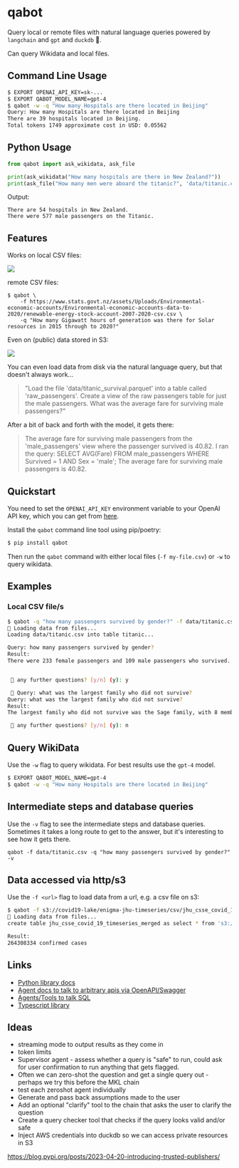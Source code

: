 # qabot

Query local or remote files with natural language queries powered by
`langchain` and `gpt` and `duckdb` 🦆.

Can query Wikidata and local files.

## Command Line Usage

```bash
$ EXPORT OPENAI_API_KEY=sk-...
$ EXPORT QABOT_MODEL_NAME=gpt-4
$ qabot -w -q "How many Hospitals are there located in Beijing"
Query: How many Hospitals are there located in Beijing
There are 39 hospitals located in Beijing.
Total tokens 1749 approximate cost in USD: 0.05562
```

## Python Usage

```python
from qabot import ask_wikidata, ask_file

print(ask_wikidata("How many hospitals are there in New Zealand?"))
print(ask_file("How many men were aboard the titanic?", 'data/titanic.csv'))
```

Output:
```text
There are 54 hospitals in New Zealand.
There were 577 male passengers on the Titanic.
```


## Features

Works on local CSV files:

![](.github/local_csv_query.png)

remote CSV files:

```
$ qabot \
    -f https://www.stats.govt.nz/assets/Uploads/Environmental-economic-accounts/Environmental-economic-accounts-data-to-2020/renewable-energy-stock-account-2007-2020-csv.csv \
    -q "How many Gigawatt hours of generation was there for Solar resources in 2015 through to 2020?"
```


Even on (public) data stored in S3:

![](.github/external_s3_data.png)

You can even load data from disk via the natural language query, but that doesn't always work...


> "Load the file 'data/titanic_survival.parquet' into a table called 'raw_passengers'. Create a view of the raw passengers table for just the male passengers. What was the average fare for surviving male passengers?"


After a bit of back and forth with the model, it gets there:

> The average fare for surviving male passengers from the 'male_passengers' view where the passenger survived is 40.82. I ran the query: SELECT AVG(Fare) FROM male_passengers WHERE Survived = 1 AND Sex = 'male';
The average fare for surviving male passengers is 40.82.


## Quickstart

You need to set the `OPENAI_API_KEY` environment variable to your OpenAI API key, 
which you can get from [here](https://platform.openai.com/account/api-keys).

Install the `qabot` command line tool using pip/poetry:


```bash
$ pip install qabot
```

Then run the `qabot` command with either local files (`-f my-file.csv`) or `-w` to query wikidata.


## Examples

### Local CSV file/s

```bash
$ qabot -q "how many passengers survived by gender?" -f data/titanic.csv
🦆 Loading data from files...
Loading data/titanic.csv into table titanic...

Query: how many passengers survived by gender?
Result:
There were 233 female passengers and 109 male passengers who survived.


 🚀 any further questions? [y/n] (y): y

 🚀 Query: what was the largest family who did not survive? 
Query: what was the largest family who did not survive?
Result:
The largest family who did not survive was the Sage family, with 8 members.

 🚀 any further questions? [y/n] (y): n
```


## Query WikiData

Use the `-w` flag to query wikidata. For best results use the `gpt-4` model.
```bash
$ EXPORT QABOT_MODEL_NAME=gpt-4
$ qabot -w -q "How many Hospitals are there located in Beijing"
```

## Intermediate steps and database queries

Use the `-v` flag to see the intermediate steps and database queries.
Sometimes it takes a long route to get to the answer, but it's interesting to see how it gets there.

```
qabot -f data/titanic.csv -q "how many passengers survived by gender?" -v
```

## Data accessed via http/s3

Use the `-f <url>` flag to load data from a url, e.g. a csv file on s3:

```bash
$ qabot -f s3://covid19-lake/enigma-jhu-timeseries/csv/jhu_csse_covid_19_timeseries_merged.csv -q "how many confirmed cases of covid are there?" -v
🦆 Loading data from files...
create table jhu_csse_covid_19_timeseries_merged as select * from 's3://covid19-lake/enigma-jhu-timeseries/csv/jhu_csse_covid_19_timeseries_merged.csv';

Result:
264308334 confirmed cases
```

## Links

- [Python library docs](https://langchain.readthedocs.io)
- [Agent docs to talk to arbitrary apis via OpenAPI/Swagger](https://langchain.readthedocs.io/en/latest/modules/agents/agent_toolkits/openapi.html)
- [Agents/Tools to talk SQL](https://langchain.readthedocs.io/en/latest/modules/agents/agent_toolkits/sql_database.html)
- [Typescript library](https://hwchase17.github.io/langchainjs/docs/overview/)


## Ideas

- streaming mode to output results as they come in
- token limits
- Supervisor agent - assess whether a query is "safe" to run, could ask for user confirmation to run anything that gets flagged.
- Often we can zero-shot the question and get a single query out - perhaps we try this before the MKL chain
- test each zeroshot agent individually
- Generate and pass back assumptions made to the user
- Add an optional "clarify" tool to the chain that asks the user to clarify the question
- Create a query checker tool that checks if the query looks valid and/or safe
- Inject AWS credentials into duckdb so we can access private resources in S3


https://blog.pypi.org/posts/2023-04-20-introducing-trusted-publishers/